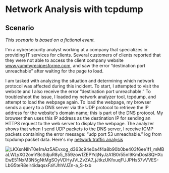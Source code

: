 <h1>Network Analysis with tcpdump</h1>

<h2>Scenario</h2>

<i>This scenario is based on a fictional event.</i>

I'm a cybersecurity analyst working at a company that specializes in providing IT services for clients. Several customers of clients reported that they were not able to access the client company website www.yummyrecipesforme.com, and saw the error “destination port unreachable” after waiting for the page to load. 

I am tasked with analyzing the situation and determining which network protocol was affected during this incident. To start, I attempted to visit the website and I also receive the error “destination port unreachable.” To troubleshoot the issue, I loaded my network analyzer tool, tcpdump, and attempt to load the webpage again. To load the webpage, my browser sends a query to a DNS server via the UDP protocol to retrieve the IP address for the website's domain name; this is part of the DNS protocol. My browser then uses this IP address as the destination IP for sending an HTTPS request to the web server to display the webpage. The analyzer shows that when I send UDP packets to the DNS server, I receive ICMP packets containing the error message: “udp port 53 unreachable.” log from tcpdump packet data. Here's my [network traffic analysis](https://github.com/dainecryption/NetworkAnalysiswithtcpdump/blob/main/Network%20Analysis%20with%20tcpdump.pdf)

![LKXsnNIhT0e1mAz5AEvxog_d363c94e0a4f4a8b90b0be403f6ee1f1_mMBaLWLyXG2omYBcSdjuR8y5_S59zow1ZEPYdjNyJzA1B0r55nI9KmDosI8QHXcEwE51NxM3N5gNtMgSOyVDHyJVLZvZA7_jJtkzUKfxuqFUJPHs57vVVES-LbG5teR8eir4idaqsxFaYJhhVJZn-a_S-txb](https://github.com/user-attachments/assets/6973e1d3-6598-4c8d-94e0-c83d24af373c)

<br />
